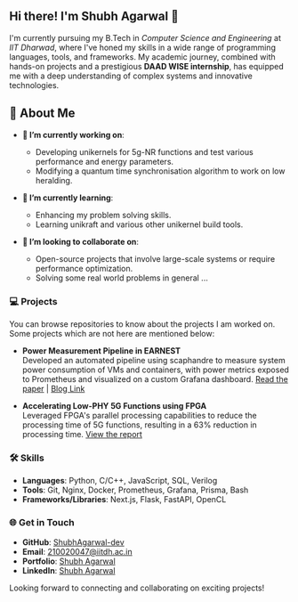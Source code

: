 ## Hi there! I'm Shubh Agarwal 👋

I'm currently pursuing my B.Tech in _Computer Science and Engineering_ at _IIT Dharwad_,
where I've honed my skills in a wide range of programming languages, tools, and 
frameworks. My academic journey, combined with hands-on projects and a prestigious
**DAAD WISE internship**, has equipped me with a deep understanding of complex systems
and innovative technologies.

## 🚀 About Me

- **🔭 I’m currently working on**:
  - Developing unikernels for 5g-NR functions and test various performance and energy parameters.
  - Modifying a quantum time synchronisation algorithm to work on low heralding.
 
- **🌱 I’m currently learning**:
  - Enhancing my problem solving skills.
  - Learning unikraft and various other unikernel build tools.

- **👯 I’m looking to collaborate on**:
  - Open-source projects that involve large-scale systems or require performance optimization.
  - Solving some real world problems in general ...

### 💻 Projects
You can browse repositories to know about the projects I am worked on. Some projects which 
are not here are mentioned below:

- **Power Measurement Pipeline in EARNEST**  
  Developed an automated pipeline using scaphandre to measure system power consumption of
  VMs and containers, with power metrics exposed to Prometheus and visualized on a custom
  Grafana dashboard. [Read the paper](https://ieeexplore.ieee.org/abstract/document/10427350)
  | [Blog Link](https://medium.com/@sagarwal3110/measuring-energy-consumption-using-rapl-in-x86-64-cpus-42beb6205f7a)

- **Accelerating Low-PHY 5G Functions using FPGA**  
  Leveraged FPGA's parallel processing capabilities to reduce the processing time of 5G functions,
  resulting in a 63% reduction in processing time.
  [View the report](https://drive.google.com/file/d/1BsbRJCqn3vCenfQBM9jCcKmld6O8tl3A/view?usp=sharing)

### 🛠️ Skills

- **Languages**: Python, C/C++, JavaScript, SQL, Verilog
- **Tools**: Git, Nginx, Docker, Prometheus, Grafana, Prisma, Bash
- **Frameworks/Libraries**: Next.js, Flask, FastAPI, OpenCL

### 🌐 Get in Touch

- **GitHub**: [ShubhAgarwal-dev](https://github.com/ShubhAgarwal-dev)
- **Email**: [210020047@iitdh.ac.in](mailto:210020047@iitdh.ac.in)
- **Portfolio**: [Shubh Agarwal](ShubhAgarwal-dev.github.io)
- **LinkedIn**: [Shubh Agarwal](https://www.linkedin.com/in/shubhagarwal3110/)

Looking forward to connecting and collaborating on exciting projects!

<!--
**ShubhAgarwal-dev/ShubhAgarwal-dev** is a ✨ _special_ ✨ repository because its `README.md` (this file) appears on your GitHub profile.

Here are some ideas to get you started:

- 🔭 I’m currently working on ...
- 🌱 I’m currently learning ...
- 👯 I’m looking to collaborate on ...
- 🤔 I’m looking for help with ...
- 💬 Ask me about ...
- 📫 How to reach me: ...
- 😄 Pronouns: ...
- ⚡ Fun fact: ...
-->
